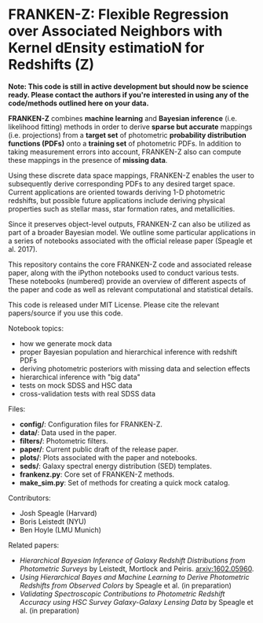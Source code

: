 # FRANKEN-Z: Flexible Regression over Associated Neighbors with Kernel dEnsity estimatioN for Redshifts (Z)

**Note: This code is still in active development but should now be science ready. Please contact the authors if you're interested in using any of the code/methods outlined here on your data.**

**FRANKEN-Z** combines **machine learning** and **Bayesian inference** (i.e. likelihood fitting) methods in order to derive **sparse but accurate** mappings (i.e. projections) from a **target set** of photometric **probability distribution functions (PDFs)** onto a **training set** of photometric PDFs. In addition to taking measurement errors into account, FRANKEN-Z also can compute these mappings in the presence of **missing data**.

Using these discrete data space mappings, FRANKEN-Z enables the user to subsequently derive corresponding PDFs to any desired target space. Current applications are oriented towards deriving 1-D photometric redshifts, but possible future applications include deriving physical properties such as stellar mass, star formation rates, and metallicities.

Since it preserves object-level outputs, FRANKEN-Z can also be utilized as part of a broader Bayesian model. We outline some particular applications in a series of notebooks associated with the official release paper (Speagle et al. 2017).

This repository contains the core FRANKEN-Z code and associated release paper, along with the iPython notebooks used to conduct various tests. These notebooks (numbered) provide an overview of different aspects of the paper and code as well as relevant computational and statistical details.

This code is released under MIT License. Please cite the relevant papers/source if you use this code.

Notebook topics:
- how we generate mock data
- proper Bayesian population and hierarchical inference with redshift PDFs
- deriving photometric posteriors with missing data and selection effects
- hierarchical inference with "big data"
- tests on mock SDSS and HSC data
- cross-validation tests with real SDSS data

Files:
- **config/**: Configuration files for FRANKEN-Z.
- **data/**: Data used in the paper.
- **filters/**: Photometric filters.
- **paper/**: Current public draft of the release paper.
- **plots/**: Plots associated with the paper and notebooks.
- **seds/**: Galaxy spectral energy distribution (SED) templates.
- **frankenz.py**: Core set of FRANKEN-Z methods.
- **make_sim.py**: Set of methods for creating a quick mock catalog.

Contributors:
- Josh Speagle (Harvard)
- Boris Leistedt (NYU)
- Ben Hoyle (LMU Munich)

Related papers:
- *Hierarchical Bayesian Inference of Galaxy Redshift Distributions from Photometric Surveys* by Leistedt, Mortlock and Peiris. [arxiv:1602.05960](http://arxiv.org/abs/1602.05960).
- *Using Hierarchical Bayes and Machine Learning to Derive Photometric Redshifts from Observed Colors* by Speagle et al. (in preparation)
- *Validating Spectroscopic Contributions to Photometric Redshift Accuracy using HSC Survey Galaxy-Galaxy Lensing Data* by Speagle et al. (in preparation)
